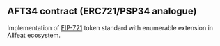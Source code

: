 ## AFT34 contract (ERC721/PSP34 analogue)

Implementation of [EIP-721](https://eips.ethereum.org/EIPS/eip-721) token standard with enumerable extension in Allfeat ecosystem.